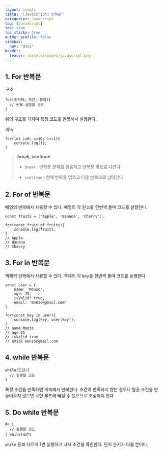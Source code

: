 ```yaml
---
layout: single
title: "[JavaScript] 반복문"
categories: JavaScript
tag: [JavaScript]
toc: true
toc_sticky: true
author_profile: false
sidebar:
  nav: "docs"
header:
  teaser: /assets/images/javascript.png
---
```


## 1. For 반복문

*구조*

```
for(초기화; 조건; 증감){
  // 반복 실행할 코드
}
```

위의 구조를 가지며 특정 코드를 반복해서 실행한다.

*예시*

```
for(let i=0; i<10; i+=1){
    console.log(i);
}
```

> **break, continue**
> 
> - `break` : 반복문 전체를 종료하고 반복문 밖으로 나간다
> 
> - `continue` : 현재 반복을 멈추고 다음 반복으로 넘어간다

## 2. For of 반복문

배열의 반복에서 사용할 수 있다. 배열의 각 원소를 한번씩 돌며 코드를 실행한다.

```
const fruits = ['Apple', 'Banana', 'Cherry'];

for(const fruit of fruits){
    console.log(fruit);
}
// Apple
// Banana
// Cherry
```

## 3. For in 반복문

객체의 반복에서 사용할 수 있다. 객체의 각 key를 한번씩 돌며 코드를 실행한다

```
const user = {
    name: 'Monzo',
    age: 25,
    isValid: true,
    email: 'monzo@gmail.com'
}

for(const key in user){
    console.log(key, user[key]);
}
// name Monzo
// age 25
// isValid true
// emial monzo@gmail.com
```

## 4. while 반복문

```
while(조건){
  // 실행할 코드
}
```

특정 조건을 만족하면 계속해서 반복한다. 조건이 만족하지 않는 경우나 탈출 조건을 만들어주지 않으면 무한 루프에 빠질 수 있으므로 조심해야 한다

## 5. Do while 반복문

```
do {
  // 실행한 코드
} while(조건)
```

`while` 문과 다르게 1번 실행하고 나서 조건을 확인한다. 단지 순서가 다를 뿐이다.
